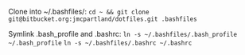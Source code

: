 Clone into ~/.bashfiles/:
`cd ~ && git clone git@bitbucket.org:jmcpartland/dotfiles.git .bashfiles`

Symlink .bash_profile and .bashrc:
`ln -s ~/.bashfiles/.bash_profile ~/.bash_profile`
`ln -s ~/.bashfiles/.bashrc ~/.bashrc`